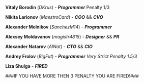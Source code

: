 **Vitaly Borodin**  (*DKrus*) - ***Programmer*** Penalty 1/3

**Nikita Larionov**  (*MaestroCard*) - ***COO*** && ***CVO***

**Alexander Melnikov**  (*SanchezM14*) - ***Programmer***

**Alexsey Moldavanov**  (*magistr4815*) - ***Designer*** && ***PR***

**Alexander Natarov**  (*AlNat*) - ***CTO*** && ***CIO***

**Andrey Frolov**  (*BigFut*) - ***Programmer*** *Very Strict Penalty 1.5/3*

**Liza Shulga** - ***FIRED***

###IF YOU HAVE MORE THEN 3 PENALTY YOU ARE FIRED!###
